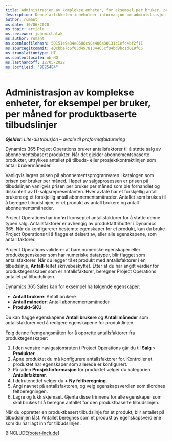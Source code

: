 ```yaml
---
title: Administrasjon av komplekse enheter, for eksempel per bruker, per måned for produktbaserte tilbudslinjer
description: Denne artikkelen inneholder informasjon om administrasjon av komplekse enheter for produktbaserte tilbudslinjer.
author: rumant
ms.date: 10/06/2020
ms.topic: article
ms.reviewer: johnmichalak
ms.author: rumant
ms.openlocfilehash: 50151e9a34e8608c98e406a30131c1efc4bf2f11
ms.sourcegitcommit: e0cbbe7c6f03d4978134405cf04bd8bc1d019f65
ms.translationtype: HT
ms.contentlocale: nb-NO
ms.lasthandoff: 12/05/2022
ms.locfileid: "9825484"
---
```

# <a name="managing-complex-units-such-as-per-user-per-month-for-product-based-quote-lines"></a>Administrasjon av komplekse enheter, for eksempel per bruker, per måned for produktbaserte tilbudslinjer

_**Gjelder:** Lite-distribusjon – avtale til proformafakturering_

Dynamics 365 Project Operations bruker antallsfaktorer til å støtte salg av abonnementsbasert produkter. Når det gjelder abonnementsbaserte produkter, uttrykkes antallet på tilbuds- eller prosjektkontraktlinjen som antall brukermåneder.

Vanligvis lagres prisen på abonnementsprogramvaren i katalogen som prisen per bruker per måned. I løpet av salgsprosessen er prisen på tilbudslinjen vanligvis prisen per bruker per måned som ble forhandlet og diskontert av IT-salgsrepresentanten. Hver avtale har et forskjellig antall brukere og et forskjellig antall abonnementsmåneder. Antallet som brukes til å beregne tilbudslinjen, er et produkt av antall brukere og antall abonnementsmåneder.

Project Operations har innført konseptet antallsfaktorer for å støtte denne typen salg. Antallsfaktorer er avhengig av produktattributter i Dynamics 365. Når du konfigurerer bestemte egenskaper for et produkt, kan du bruke Project Operations til å flagge et delsett av, eller alle egenskapene, som antall faktorer.

Project Operations validerer at bare numeriske egenskaper eller produktegenskaper som har numeriske datatyper, blir flagget som antallsfaktorer. Når du legger til et produkt med antallsfaktorer i en tilbudslinje, **Antall**-feltet skrivebeskyttet. Etter at du har angitt verdier for produktegenskaper som er antallsfaktorer, beregner Project Operations antallet på tilbudslinjen.

Dynamics 365 Sales kan for eksempel ha følgende egenskaper:

- **Antall brukere**: Antall brukere
- **Antall måneder**: Antall abonnementsmåneder
- **Produkt-SKU**

Du kan flagge egenskapene **Antall brukere** og **Antall måneder** som antallsfaktorer ved å redigere egenskapene for produktlinjen.

Følg denne fremgangsmåten for å opprette antallsfaktorer fra produktegenskaper:

1. I den venstre navigasjonsruten i Project Operations går du til **Salg** > **Produkter**.
2. Åpne produktet du må konfigurere antallsfaktorer for. Kontroller at produktet har egenskaper som allerede er konfigurert.
3. På siden **Prosjektinformasjon** for produktet velger du kategorien **Antallsfaktorer**.
4. I delrutenettet velger du **+ Ny feltberegning**.
5. Angi navnet på antallsfaktoren, og velg egenskapsverdien som tilordnes feltberegningen.
6. Lagre og lukk skjemaet. Gjenta disse trinnene for alle egenskaper som skal brukes til å beregne antallet for den produktbaserte tilbudslinjen.

Når du oppretter en produktbasert tilbudslinje for et produkt, blir antallet på tilbudslinjen låst. Antallet beregnes som et produkt av egenskapsverdiene som du har lagt inn for tilbudslinjen.


[!INCLUDE[footer-include](../../includes/footer-banner.md)]
